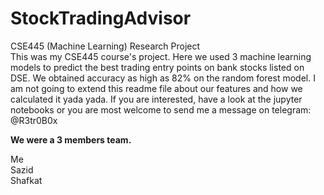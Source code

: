 # StockTradingAdvisor
CSE445 (Machine Learning) Research Project
<br>
This was my CSE445 course's project. Here we used 3 machine learning models to predict the best trading entry points on bank stocks listed on DSE. We obtained accuracy as high as 82% on the random forest model. I am not going to extend this readme file about our features and how we calculated it yada yada. If you are interested, have a look at the jupyter notebooks or you are most welcome to send me a message on telegram: @R3tr0B0x<br>

<b>We were a 3 members team. </b><br>

Me <br>
Sazid<br>
Shafkat<br>
<br>




